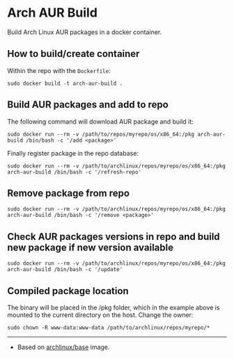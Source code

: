 # Arch AUR Build

Build Arch Linux AUR packages in a docker container.

## How to build/create container

Within the repo with the `Dockerfile`:

    sudo docker build -t arch-aur-build .

## Build AUR packages and add to repo

The following command will download AUR package and build it:

    sudo docker run --rm -v /path/to/repos/myrepo/os/x86_64:/pkg arch-aur-build /bin/bash -c '/add <package>'

Finally register package in the repo database:

    sudo docker run --rm -v /path/to/archlinux/repos/myrepo/os/x86_64:/pkg arch-aur-build /bin/bash -c '/refresh-repo'

## Remove package from repo

    sudo docker run --rm -v /path/to/archlinux/repos/myrepo/os/x86_64:/pkg arch-aur-build /bin/bash -c '/remove <package>'

## Check AUR packages versions in repo and build new package if new version available

    sudo docker run --rm -v /path/to/archlinux/repos/myrepo/os/x86_64:/pkg arch-aur-build /bin/bash -c '/update'

## Compiled package location

The binary will be placed in the /pkg folder, which in the example above is
mounted to the current directory on the host. Change the owner:

    sudo chown -R www-data:www-data /path/to/archlinux/repos/myrepo/*

---

- Based on [archlinux/base](https://hub.docker.com/r/archlinux/base) image.
